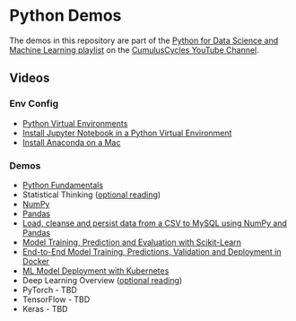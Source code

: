 # Python Demos

The demos in this repository are part of the [Python for Data Science and Machine Learning playlist](https://www.youtube.com/playlist?list=PLRBkbp6t5gM37KDOrP8jku-M2OX_-_nV6) on the [CumulusCycles YouTube Channel](https://www.youtube.com/@cumuluscycles).

## Videos

### Env Config

- [Python Virtual Environments](https://youtu.be/p1PHure4wbw)
- [Install Jupyter Notebook in a Python Virtual Environment](https://www.youtube.com/watch?v=z-_GDQRLtbo)
- [Install Anaconda on a Mac](https://www.youtube.com/watch?v=bAQ6smgoe5c)

### Demos

- [Python Fundamentals](https://youtu.be/_Ey2C2hSsAA)
- Statistical Thinking ([optional reading](https://github.com/CumulusCycles/Python_for_Data_Science_and_Machine_Learning/tree/main/2_Statistical_Thinking))
- [NumPy](https://youtu.be/5fyYPCrwlDg)
- [Pandas](https://youtu.be/wUWxc6VYU98)
- [Load, cleanse and persist data from a CSV to MySQL using NumPy and Pandas](https://youtu.be/0oIGqKbV79g)
- [Model Training, Prediction and Evaluation with Scikit-Learn](https://youtu.be/5zVLuCfAtQ0)
- [End-to-End Model Training, Predictions, Validation and Deployment in Docker](https://youtu.be/j3TxbUUt_h4)
- [ML Model Deployment with Kubernetes](https://youtu.be/kPEXSPeIyTs)
- Deep Learning Overview ([optional reading](https://github.com/CumulusCycles/Python_for_Data_Science_and_Machine_Learning/tree/main/9_Deep_Learning_Overview))
- PyTorch - TBD
- TensorFlow - TBD
- Keras - TBD
